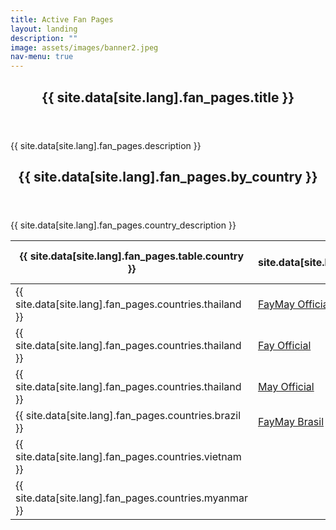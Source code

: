 ```yaml
---
title: Active Fan Pages
layout: landing
description: ""
image: assets/images/banner2.jpeg
nav-menu: true
---
```


<!-- Main -->
<div id="main">
	<!-- One -->
	<section id="one">
		<div class="inner">
			<header class="major">
				<h2>{{ site.data[site.lang].fan_pages.title }}</h2>
			</header>
			<p>{{ site.data[site.lang].fan_pages.description }}</p>
		</div>
	</section>
	<!-- Three -->
	<section id="three">
		<div class="inner">
			<header class="major">
				<h2>{{ site.data[site.lang].fan_pages.by_country }}</h2>
			</header>
			<p>{{ site.data[site.lang].fan_pages.country_description }}</p>
			<div class="table-wrapper">
				<table>
					<thead>
						<tr>
							<th>{{ site.data[site.lang].fan_pages.table.country }}</th>
							<th>{{ site.data[site.lang].fan_pages.table.twitter }}</th>
							<th>{{ site.data[site.lang].fan_pages.table.facebook }}</th>
							<th>{{ site.data[site.lang].fan_pages.table.tiktok }}</th>
							<th>{{ site.data[site.lang].fan_pages.table.official }}</th>
						</tr>
					</thead>
					<tbody>
						<tr>
							<td>{{ site.data[site.lang].fan_pages.countries.thailand }}</td>
							<td><a href="https://x.com/FayMayOfficial">FayMay Official</a></td>
							<td>&nbsp;</td>
							<td>&nbsp;</td>
							<td>{{ site.data[site.lang].common.common_yes }}</td>
						</tr>
						<tr>
							<td>{{ site.data[site.lang].fan_pages.countries.thailand }}</td>
							<td><a href="https://x.com/FayOfficial_TH">Fay Official</a></td>
							<td>&nbsp;</td>
							<td>&nbsp;</td>
							<td>{{ site.data[site.lang].common.common_yes }}</td>
						</tr>
						<tr>
							<td>{{ site.data[site.lang].fan_pages.countries.thailand }}</td>
							<td><a href="https://x.com/MayOfficial_TH">May Official</a></td>
							<td>&nbsp;</td>
							<td>&nbsp;</td>
							<td>{{ site.data[site.lang].common.common_yes }}</td>
						</tr>
						<tr>
							<td>{{ site.data[site.lang].fan_pages.countries.brazil }}</td>
							<td><a href="https://x.com/FayMayBr">FayMay Brasil</a></td>
							<td>&nbsp;</td>
							<td>&nbsp;</td>
							<td>{{ site.data[site.lang].common.common_no }}</td>
						</tr>
						<tr>
							<td>{{ site.data[site.lang].fan_pages.countries.vietnam }}</td>
							<td>&nbsp;</td>
							<td><a href="https://web.facebook.com/people/FayMay-Quen-Nhau-H%E1%BA%A3/61563304355465/">FayMay Quen Nhau Hả</a></td>
							<td><a href="https://www.tiktok.com/@faymayquennhauha">FayMay quen nhau hả</a></td>
							<td>{{ site.data[site.lang].common.common_no }}</td>
						</tr>
						<tr>
							<td>{{ site.data[site.lang].fan_pages.countries.myanmar }}</td>
							<td>&nbsp;</td>
							<td><a href="https://web.facebook.com/profile.php?id=61559683192636">FayMay 1st Myanmar FC</a></td>
							<td>&nbsp;</td>
							<td>{{ site.data[site.lang].common.common_no }}</td>
						</tr>
					</tbody>
				</table>
			</div>
		</div>
	</section>
</div>
